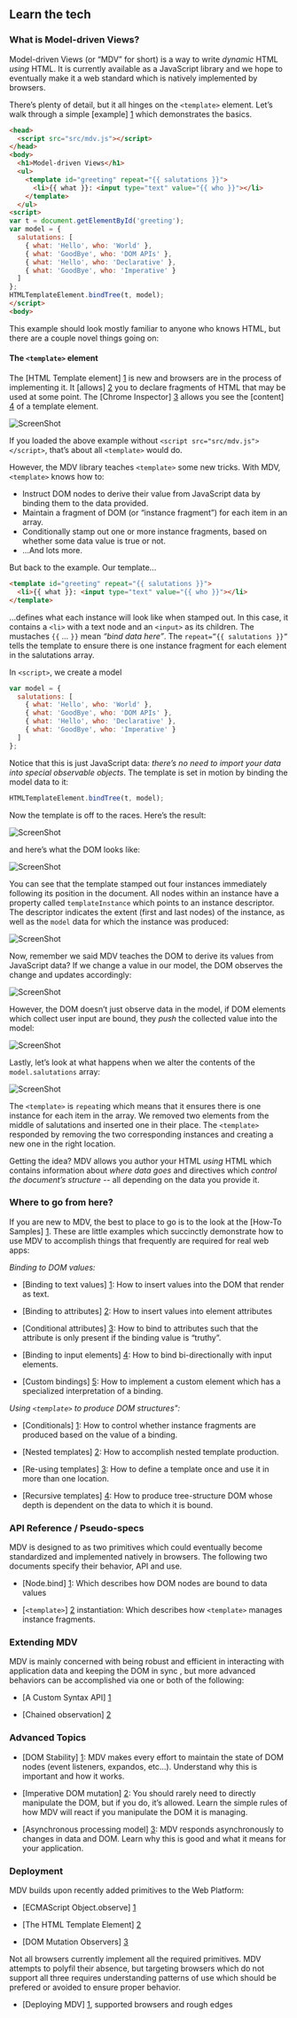 ## Learn the tech

### What is Model-driven Views?

Model-driven Views (or “MDV” for short) is a way to write _dynamic_ HTML _using_ HTML. It is currently available as a JavaScript library and we hope to eventually make it a web standard which is natively implemented by browsers.

There’s plenty of detail, but it all hinges on the `<template>` element. Let’s walk through a simple [example] [1] which demonstrates the basics.

  [1]: https://github.com/toolkitchen/mdv/blob/master/sample.html

```HTML
<head>
  <script src="src/mdv.js"></script>
</head>
<body>
  <h1>Model-driven Views</h1>
  <ul>
    <template id="greeting" repeat="{{ salutations }}">
      <li>{{ what }}: <input type="text" value="{{ who }}"></li>
    </template>
  </ul>
<script>
var t = document.getElementById('greeting');
var model = {
  salutations: [
    { what: 'Hello', who: 'World' },
    { what: 'GoodBye', who: 'DOM APIs' },
    { what: 'Hello', who: 'Declarative' },
    { what: 'GoodBye', who: 'Imperative' }
  ]
};
HTMLTemplateElement.bindTree(t, model);
</script>
<body>
```

This example should look mostly familiar to anyone who knows HTML, but there are a couple novel things going on:

#### The `<template>` element

The [HTML Template element] [1] is new and browsers are in the process of implementing it. It [allows] [2] you to declare fragments of HTML that may be used at some point. The [Chrome Inspector] [3] allows you see the [content] [4] of a template element.

  [1]: http://www.w3.org/TR/html-templates/
  [2]: http://www.html5rocks.com/en/tutorials/webcomponents/template/
  [3]: https://developers.google.com/chrome-developer-tools/docs/overview
  [4]: http://www.w3.org/TR/html-templates/#api-html-template-element-content
  
![ScreenShot](https://raw.github.com/toolkitchen/mdv/master/docs/images/README/templateContent.png)

If you loaded the above example without `<script src="src/mdv.js"></script>`, that’s about all `<template>` would do.

However, the MDV library teaches `<template>` some new tricks. With MDV, `<template>` knows how to:

* Instruct DOM nodes to derive their value from JavaScript data by binding them to the data provided.
* Maintain a fragment of DOM (or “instance fragment”) for each item in an array. 
* Conditionally stamp out one or more instance fragments, based on whether  some data value is true or not.
* ...And lots more.

But back to the example. Our template...

```HTML
<template id="greeting" repeat="{{ salutations }}">
  <li>{{ what }}: <input type="text" value="{{ who }}"></li>
</template>
```

...defines what each instance will look like when stamped out. In this case, it contains a `<li>` with a text node and an `<input>` as its children. The mustaches `{{` ... `}}` mean _“bind data here”_. The `repeat=”{{ salutations }}”` tells the template to ensure there is one instance fragment for each element in the salutations array.

In `<script>`, we create a model

```JavaScript
var model = {
  salutations: [
    { what: 'Hello', who: 'World' },
    { what: 'GoodBye', who: 'DOM APIs' },
    { what: 'Hello', who: 'Declarative' },
    { what: 'GoodBye', who: 'Imperative' }
  ]
};
```

Notice that this is just JavaScript data: _there’s no need to import your data into special observable objects_. The template is set in motion by binding the model data to it:

```JavaScript
HTMLTemplateElement.bindTree(t, model);
```

Now the template is off to the races. Here’s the result:

![ScreenShot](https://raw.github.com/toolkitchen/mdv/master/docs/images/README/output.png)

and here’s what the DOM looks like:

![ScreenShot](https://raw.github.com/toolkitchen/mdv/master/docs/images/README/DOM.png)

You can see that the template stamped out four instances immediately following its position in the document. All nodes within an instance have a property called `templateInstance` which points to an instance descriptor. The descriptor indicates the extent (first and last nodes) of the instance, as well as the `model` data for which the instance was produced:

![ScreenShot](https://raw.github.com/toolkitchen/mdv/master/docs/images/README/templateInstance.png)

Now, remember we said MDV teaches the DOM to derive its values from JavaScript data? If we change a value in our model, the DOM observes the change and updates accordingly:

![ScreenShot](https://raw.github.com/toolkitchen/mdv/master/docs/images/README/updateData.png)

However, the DOM doesn’t just observe data in the model, if DOM elements which collect user input are bound, they _push_ the collected value into the model:

![ScreenShot](https://raw.github.com/toolkitchen/mdv/master/docs/images/README/input.png)

Lastly, let’s look at what happens when we alter the contents of the `model.salutations` array:

![ScreenShot](https://raw.github.com/toolkitchen/mdv/master/docs/images/README/arrayUpdate.png)

The `<template>` is `repeat`ing which means that it ensures there is one instance for each item in the array. We removed two elements from the middle of salutations and inserted one in their place. The `<template>` responded by removing the two corresponding instances and creating a new one in the right location.

Getting the idea? MDV allows you author your HTML _using_ HTML which contains information about _where data goes_ and directives which _control the document’s structure_ -- all depending on the data you provide it.

### Where to go from here?

If you are new to MDV, the best to place to go is to the look at the [How-To Samples] [1]. These are little examples which succinctly demonstrate how to use MDV to accomplish things that frequently are required for real web apps:

  [1]: http://www.w3.org/TR/html-templates/
  
_Binding to DOM values:_

* [Binding to text values] [1]: How to insert values into the DOM that render as text.
* [Binding to attributes] [2]: How to insert values into element attributes
* [Conditional attributes] [3]: How to bind to attributes such that the attribute is only present if the binding value is “truthy”.
* [Binding to input elements] [4]: How to bind bi-directionally with input elements.
* [Custom bindings] [5]: How to implement a custom element which has a specialized interpretation of a binding.

  [1]: http://www.w3.org/TR/html-templates/
  [2]: http://www.w3.org/TR/html-templates/
  [3]: http://www.w3.org/TR/html-templates/
  [4]: http://www.w3.org/TR/html-templates/
  [5]: http://www.w3.org/TR/html-templates/
  
_Using `<template>` to produce DOM structures":_

* [Conditionals] [1]: How to control whether instance fragments are produced based on the value of a binding.
* [Nested templates] [2]: How to accomplish nested template production.
* [Re-using templates] [3]: How to define a template once and use it in more than one location.
* [Recursive templates] [4]: How to produce tree-structure DOM whose depth is dependent on the data to which it is bound.

  [1]: http://www.w3.org/TR/html-templates/
  [2]: http://www.w3.org/TR/html-templates/
  [3]: http://www.w3.org/TR/html-templates/
  [4]: http://www.w3.org/TR/html-templates/
  
### API Reference / Pseudo-specs

MDV is designed to as two primitives which could eventually become standardized and implemented natively in browsers. The following two documents specify their behavior, API and use.

* [Node.bind] [1]: Which describes how DOM nodes are bound to data values
* [`<template>`] [2] instantiation: Which describes how `<template>` manages instance fragments.

  [1]: http://www.w3.org/TR/html-templates/
  [2]: http://www.w3.org/TR/html-templates/
  
### Extending MDV

MDV is mainly concerned with being robust and efficient in interacting with application data and keeping the DOM in sync , but more advanced behaviors can be accomplished via one or both of the following:

* [A Custom Syntax API] [1] 
* [Chained observation] [2]

  [1]: http://www.w3.org/TR/html-templates/
  [2]: http://www.w3.org/TR/html-templates/
  
### Advanced Topics

* [DOM Stability] [1]: MDV makes every effort to maintain the state of DOM nodes (event listeners, expandos, etc...). Understand why this is important and how it works.
* [Imperative DOM mutation] [2]: You should rarely need to directly manipulate the DOM, but if you do, it’s allowed. Learn the simple rules of how MDV will react if you manipulate the DOM it is managing.
* [Asynchronous processing model] [3]: MDV responds asynchronously to changes in data and DOM. Learn why this is good and what it means for your application.

  [1]: http://www.w3.org/TR/html-templates/
  [2]: http://www.w3.org/TR/html-templates/
  [3]: http://www.w3.org/TR/html-templates/
  
### Deployment

MDV builds upon recently added primitives to the Web Platform:

* [ECMAScript Object.observe] [1]
* [The HTML Template Element] [2]
* [DOM Mutation Observers] [3]

  [1]: http://updates.html5rocks.com/2012/11/Respond-to-change-with-Object-observe
  [2]: http://www.w3.org/TR/html-templates/
  [3]: https://developer.mozilla.org/en-US/docs/DOM/MutationObserver
  
Not all browsers currently implement all the required primitives. MDV attempts to polyfil their absence, but targeting browsers which do not support all three requires understanding patterns of use which should be prefered or avoided to ensure proper behavior.

* [Deploying MDV] [1], supported browsers and rough edges

  [1]: http://updates.html5rocks.com/2012/11/Respond-to-change-with-Object-observe


